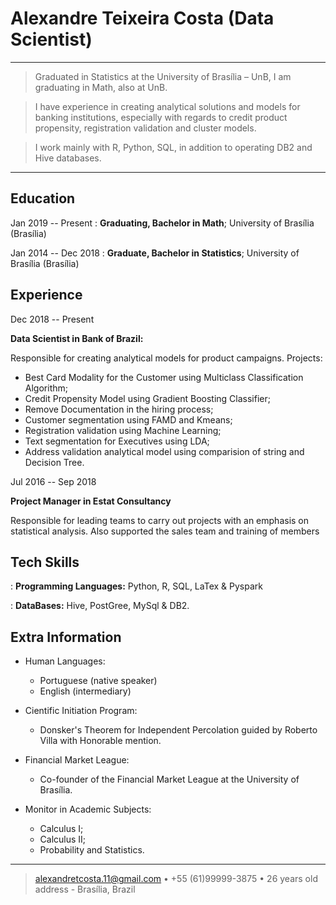 Alexandre Teixeira Costa (Data Scientist)
============

----

> Graduated in Statistics at the University of Brasília – UnB, I am graduating in Math, also at UnB.

> I have experience in creating analytical solutions and models for banking institutions, especially with regards to credit product propensity, registration validation and cluster models.

> I work mainly with R, Python, SQL, in addition to operating DB2 and Hive databases.
----

Education
---------

Jan 2019 -- Present
:   **Graduating, Bachelor in Math**; University of Brasília (Brasília)

Jan 2014 -- Dec 2018
:   **Graduate, Bachelor in Statistics**; University of Brasília (Brasília)


Experience
----------

Dec 2018 -- Present

**Data Scientist in Bank of Brazil:**

Responsible for creating analytical models for product campaigns. Projects: 

- Best Card Modality for the Customer using Multiclass Classification Algorithm; 
- Credit Propensity Model using Gradient Boosting Classifier; 
- Remove Documentation in the hiring process;
- Customer segmentation using FAMD and Kmeans;
- Registration validation using Machine Learning;
- Text segmentation for Executives using LDA;
- Address validation analytical model using comparision of string and Decision Tree.

Jul 2016 -- Sep 2018

**Project Manager in Estat Consultancy**

Responsible for leading teams to carry out projects with an emphasis on statistical analysis. Also supported the sales team and training of members

Tech Skills
--------------------

:   **Programming Languages:** Python, R, SQL, LaTex & Pyspark

:   **DataBases:** Hive, PostGree, MySql \& DB2. 

[ref]: https://github.com/githubuser/superlongprojectname

Extra Information
----------------------------------------

* Human Languages:

     * Portuguese (native speaker)
     * English (intermediary)

* Cientific Initiation Program:

     * Donsker's Theorem for Independent Percolation guided by Roberto Villa with Honorable mention.

* Financial Market League:

     * Co-founder of the Financial Market League at the University of Brasília.
     
* Monitor in Academic Subjects:

     * Calculus I;
     * Calculus II;
     * Probability and Statistics.

----

> <alexandretcosta.11@gmail.com> • +55 (61)99999-3875 • 26 years old\
> address - Brasília, Brazil



